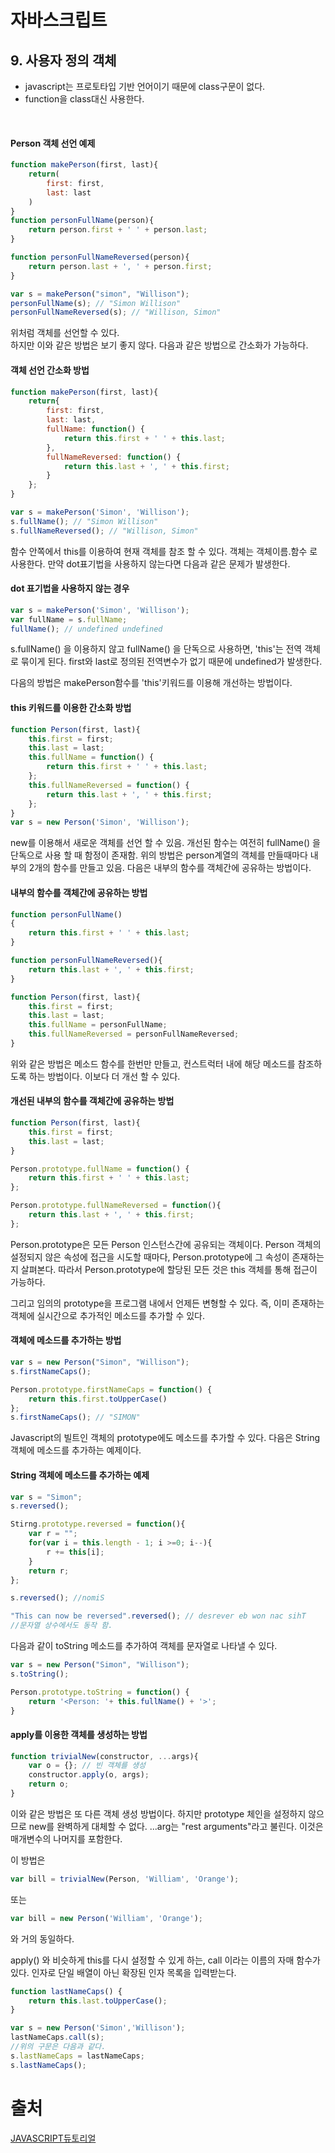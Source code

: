 # 자바스크립트
## 9. 사용자 정의 객체
* javascript는 프로토타입 기반 언어이기 때문에 class구문이 없다.
* function을 class대신 사용한다.
<br/>

#### Person 객체 선언 예제

```javascript
function makePerson(first, last){
    return(
        first: first,
        last: last
    )
}
function personFullName(person){
    return person.first + ' ' + person.last;
}

function personFullNameReversed(person){
    return person.last + ', ' + person.first;
}

var s = makePerson("simon", "Willison");
personFullName(s); // "Simon Willison"
personFullNameReversed(s); // "Willison, Simon"

```

위처럼 객체를 선언할 수 있다. <br/>
하지만 이와 같은 방법은 보기 좋지 않다. 다음과 같은 방법으로 간소화가 가능하다.

#### 객체 선언 간소화 방법
```javascript
function makePerson(first, last){
    return{
        first: first,
        last: last,
        fullName: function() {
            return this.first + ' ' + this.last;
        },
        fullNameReversed: function() {
            return this.last + ', ' + this.first;
        }
    };
}

var s = makePerson('Simon', 'Willison');
s.fullName(); // "Simon Willison"
s.fullNameReversed(); // "Willison, Simon"

```

함수 안쪽에서 this를 이용하여 현재 객체를 참조 할 수 있다.
객체는 객체이름.함수 로 사용한다. 
만약 dot표기법을 사용하지 않는다면 다음과 같은 문제가 발생한다.

#### dot 표기법을 사용하지 않는 경우
```javascript
var s = makePerson('Simon', 'Willison');
var fullName = s.fullName;
fullName(); // undefined undefined

```
s.fullName() 을 이용하지 않고 fullName() 을 단독으로 사용하면, 'this'는 전역 객체로 묶이게 된다. first와 last로 정의된 전역변수가 없기 때문에 undefined가 발생한다.
<br/>

다음의 방법은 makePerson함수를 'this'키워드를 이용해 개선하는 방법이다.
#### this 키워드를 이용한 간소화 방법
```javascript
function Person(first, last){
    this.first = first;
    this.last = last;
    this.fullName = function() {
        return this.first + ' ' + this.last;
    };
    this.fullNameReversed = function() {
        return this.last + ', ' + this.first;
    };
}
var s = new Person('Simon', 'Willison');
``` 
new를 이용해서 새로운 객체를 선언 할 수 있음.
개선된 함수는 여전히 fullName() 을 단독으로 사용 할 때 함정이 존재함.
위의 방법은 person계열의 객체를 만들때마다 내부의 2개의 함수를 만들고 있음.
다음은 내부의 함수를 객체간에 공유하는 방법이다.

#### 내부의 함수를 객체간에 공유하는 방법
```javascript
function personFullName()
{
    return this.first + ' ' + this.last;
}

function personFullNameReversed(){
    return this.last + ', ' + this.first;
}

function Person(first, last){
    this.first = first;
    this.last = last;
    this.fullName = personFullName;
    this.fullNameReversed = personFullNameReversed;
}
```
위와 같은 방법은 메소드 함수를 한번만 만들고, 컨스트럭터 내에 해당 메소드를 참조하도록 하는 방법이다. 이보다 더 개선 할 수 있다.

#### 개선된 내부의 함수를 객체간에 공유하는 방법
```javascript
function Person(first, last){
    this.first = first;
    this.last = last;
}

Person.prototype.fullName = function() {
    return this.first + ' ' + this.last;
};

Person.prototype.fullNameReversed = function(){
    return this.last + ', ' + this.first;
};
```

Person.prototype은 모든 Person 인스턴스간에 공유되는 객체이다. 
Person 객체의 설정되지 않은 속성에 접근을 시도할 때마다, Person.prototype에 그 속성이 존재하는지 살펴본다. 따라서 Person.prototype에 할당된 모든 것은 this 객체를 통해 접근이 가능하다.
<br/>

그리고 임의의 prototype을 프로그램 내에서 언제든 변형할 수 있다. 즉, 이미 존재하는 객체에 실시간으로 추가적인 메소드를 추가할 수 있다.

#### 객체에 메소드를 추가하는 방법
```javascript
var s = new Person("Simon", "Willison");
s.firstNameCaps();

Person.prototype.firstNameCaps = function() {
    return this.first.toUpperCase()
};
s.firstNameCaps(); // "SIMON"
```

Javascript의 빌트인 객체의 prototype에도 메소드를 추가할 수 있다. 
다음은 String 객체에 메소드를 추가하는 예제이다.

#### String 객체에 메소드를 추가하는 예제
```javascript
var s = "Simon";
s.reversed();

Stirng.prototype.reversed = function(){
    var r = "";
    for(var i = this.length - 1; i >=0; i--){
        r += this[i];
    }
    return r;
};

s.reversed(); //nomiS

"This can now be reversed".reversed(); // desrever eb won nac sihT
//문자열 상수에서도 동작 함.
```

다음과 같이 toString 메소드를 추가하여 객체를 문자열로 나타낼 수 있다.



```javascript
var s = new Person("Simon", "Willison");
s.toString();

Person.prototype.toString = function() {
    return '<Person: '+ this.fullName() + '>';
}

```

#### apply를 이용한 객체를 생성하는 방법
```javascript
function trivialNew(constructor, ...args){
    var o = {}; // 빈 객체를 생성
    constructor.apply(o, args);
    return o;
}

```

이와 같은 방법은 또 다른 객체 생성 방법이다. 
하지만 prototype 체인을 설정하지 않으므로 new를 완벽하게 대체할 수 없다.
...arg는 "rest arguments"라고 불린다. 이것은 매개변수의 나머지를 포함한다.

이 방법은
```javascript
var bill = trivialNew(Person, 'William', 'Orange');

```
또는
```javascript
var bill = new Person('William', 'Orange');

```
와 거의 동일하다.


apply() 와 비슷하게 this를 다시 설정할 수 있게 하는, call 이라는 이름의 자매 함수가 있다. 인자로 단일 배열이 아닌 확장된 인자 목록을 입력받는다.

```javascript
function lastNameCaps() {
    return this.last.toUpperCase();
}

var s = new Person('Simon','Willison');
lastNameCaps.call(s);
//위의 구문은 다음과 같다.
s.lastNameCaps = lastNameCaps;
s.lastNameCaps();
```


# 출처
[JAVASCRIPT듀토리얼](https://developer.mozilla.org/ko/docs/A_re-introduction_to_JavaScript)
